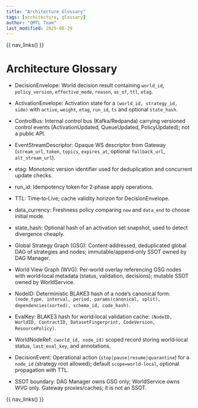 ```yaml
---
title: "Architecture Glossary"
tags: [architecture, glossary]
author: "QMTL Team"
last_modified: 2025-08-29
---
```


{{ nav_links() }}

# Architecture Glossary

- DecisionEnvelope: World decision result containing `world_id`, `policy_version`, `effective_mode`, `reason`, `as_of`, `ttl`, `etag`.
- ActivationEnvelope: Activation state for a `(world_id, strategy_id, side)` with `active`, `weight`, `etag`, `run_id`, `ts` and optional `state_hash`.
- ControlBus: Internal control bus (Kafka/Redpanda) carrying versioned control events (ActivationUpdated, QueueUpdated, PolicyUpdated); not a public API.
- EventStreamDescriptor: Opaque WS descriptor from Gateway (`stream_url`, `token`, `topics`, `expires_at`, optional `fallback_url`, `alt_stream_url`).
- etag: Monotonic version identifier used for deduplication and concurrent update checks.
- run_id: Idempotency token for 2‑phase apply operations.
- TTL: Time‑to‑Live; cache validity horizon for DecisionEnvelope.
- data_currency: Freshness policy comparing `now` and `data_end` to choose initial mode.
- state_hash: Optional hash of an activation set snapshot, used to detect divergence cheaply.

- Global Strategy Graph (GSG): Content‑addressed, deduplicated global DAG of strategies and nodes; immutable/append‑only SSOT owned by DAG Manager.
- World View Graph (WVG): Per‑world overlay referencing GSG nodes with world‑local metadata (status, validation, decisions); mutable SSOT owned by WorldService.
- NodeID: Deterministic BLAKE3 hash of a node’s canonical form: `(node_type, interval, period, params(canonical, split), dependencies(sorted), schema_id, code_hash)`.
- EvalKey: BLAKE3 hash for world‑local validation cache: `(NodeID, WorldID, ContractID, DatasetFingerprint, CodeVersion, ResourcePolicy)`.
- WorldNodeRef: `(world_id, node_id)` scoped record storing world‑local status, `last_eval_key`, and annotations.
- DecisionEvent: Operational action (`stop|pause|resume|quarantine`) for a `node_id` (strategy root allowed); default `scope=world-local`, optional propagation with TTL.
- SSOT boundary: DAG Manager owns GSG only; WorldService owns WVG only. Gateway proxies/caches; it is not an SSOT.

{{ nav_links() }}
